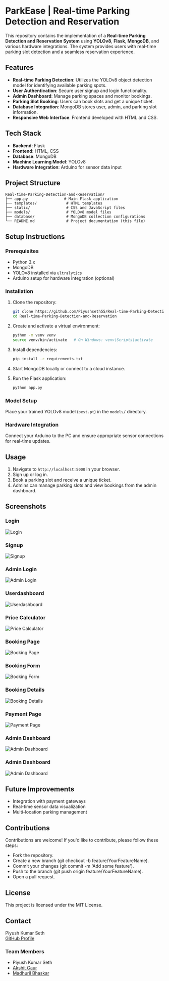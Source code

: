 # ParkEase | Real-time Parking Detection and Reservation

This repository contains the implementation of a **Real-time Parking Detection and Reservation System** using **YOLOv8**, **Flask**, **MongoDB**, and various hardware integrations. The system provides users with real-time parking slot detection and a seamless reservation experience.

## Features

- **Real-time Parking Detection**: Utilizes the YOLOv8 object detection model for identifying available parking spots.
- **User Authentication**: Secure user signup and login functionality.
- **Admin Dashboard**: Manage parking spaces and monitor bookings.
- **Parking Slot Booking**: Users can book slots and get a unique ticket.
- **Database Integration**: MongoDB stores user, admin, and parking slot information.
- **Responsive Web Interface**: Frontend developed with HTML and CSS.

## Tech Stack

- **Backend**: Flask
- **Frontend**: HTML, CSS
- **Database**: MongoDB
- **Machine Learning Model**: YOLOv8
- **Hardware Integration**: Arduino for sensor data input

## Project Structure

```
Real-time-Parking-Detection-and-Reservation/
├── app.py                # Main Flask application
├── templates/             # HTML templates
├── static/                # CSS and JavaScript files
├── models/                # YOLOv8 model files
├── database/              # MongoDB collection configurations
└── README.md              # Project documentation (this file)
```

## Setup Instructions

### Prerequisites

- Python 3.x
- MongoDB
- YOLOv8 installed via `ultralytics`
- Arduino setup for hardware integration (optional)

### Installation

1. Clone the repository:

   ```bash
   git clone https://github.com/Piyushseth55/Real-time-Parking-Detection-and-Reservation.git
   cd Real-time-Parking-Detection-and-Reservation
   ```

2. Create and activate a virtual environment:

   ```bash
   python -m venv venv
   source venv/bin/activate   # On Windows: venv\Scripts\activate
   ```

3. Install dependencies:

   ```bash
   pip install -r requirements.txt
   ```

4. Start MongoDB locally or connect to a cloud instance.

5. Run the Flask application:

   ```bash
   python app.py
   ```

### Model Setup

Place your trained YOLOv8 model (`best.pt`) in the `models/` directory.

### Hardware Integration

Connect your Arduino to the PC and ensure appropriate sensor connections for real-time updates.

## Usage

1. Navigate to `http://localhost:5000` in your browser.
2. Sign up or log in.
3. Book a parking slot and receive a unique ticket.
4. Admins can manage parking slots and view bookings from the admin dashboard.

## Screenshots

### Login
![Login](screenshots/login_page.png)

### Signup
![Signup](screenshots/signup_page.png)

### Admin Login
![Admin Login](screenshots/admin_login.png)

### Userdashboard
![Userdashboard](screenshots/userdashboard.png)

### Price Calculator
![Price Calculator](screenshots/price_calculator.png)

### Booking Page
![Booking Page](screenshots/booking_page.png)

### Booking Form
![Booking Form](screenshots/Booking_form.png)

### Booking Details
![Booking Details](screenshots/booking_details.png)

### Payment Page
![Payment Page](screenshots/Payment_page.png)

### Admin Dashboard
![Admin Dashboard](screenshots/admin_page_1.png)

### Admin Dashboard
![Admin Dashboard](screenshots/admin_page_2.png)

## Future Improvements

- Integration with payment gateways
- Real-time sensor data visualization
- Multi-location parking management

## Contributions

Contributions are welcome! If you'd like to contribute, please follow these steps:

- Fork the repository.
- Create a new branch (git checkout -b feature/YourFeatureName).
- Commit your changes (git commit -m 'Add some feature').
- Push to the branch (git push origin feature/YourFeatureName).
- Open a pull request.

## License

This project is licensed under the MIT License.

## Contact

Piyush Kumar Seth\
[GitHub Profile](https://github.com/Piyushseth55)

### Team Members
- Piyush Kumar Seth
- [Akshit Gaur](#)
- [Madhuril Bhaskar](#)
